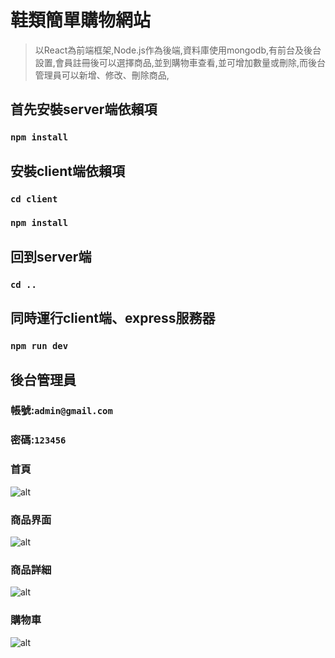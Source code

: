 # 鞋類簡單購物網站
> 以React為前端框架,Node.js作為後端,資料庫使用mongodb,有前台及後台設置,會員註冊後可以選擇商品,並到購物車查看,並可增加數量或刪除,而後台管理員可以新增、修改、刪除商品,

## 首先安裝server端依賴項 
### `npm install`

## 安裝client端依賴項  
### `cd client`
### `npm install`

## 回到server端
### `cd ..`

## 同時運行client端、express服務器
### `npm run dev`


## 後台管理員
### 帳號:`admin@gmail.com`
### 密碼:`123456`





### 首頁

![alt](https://res.cloudinary.com/dslx287d8/image/upload/v1616390108/ecommerce/rd01_cdxx1f.png)

### 商品界面 

![alt](https://res.cloudinary.com/dslx287d8/image/upload/v1616390108/ecommerce/rd02_fqsrg0.png)

### 商品詳細 

![alt](https://res.cloudinary.com/dslx287d8/image/upload/v1616392941/ecommerce/rd03_amkpys.png)

### 購物車 

![alt](https://res.cloudinary.com/dslx287d8/image/upload/v1616392941/ecommerce/rd04_jj4spi.png)
